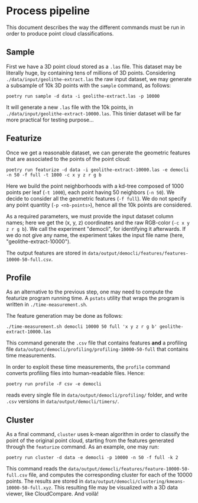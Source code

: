 # Process pipeline

This document describes the way the different commands must be run in order to
produce point cloud classifications.

## Sample

First we have a 3D point cloud stored as a `.las` file. This dataset may be
literally huge, by containing tens of millions of 3D points. Considering
`./data/input/geolithe-extract.las` the raw input dataset, we may generate a
subsample of 10k 3D points with the `sample` command, as follows:

```
poetry run sample -d data -i geolithe-extract.las -p 10000
```

It will generate a new `.las` file with the 10k points, in
`./data/input/geolithe-extract-10000.las`. This tinier dataset will be far more
practical for testing purpose...

## Featurize

Once we get a reasonable dataset, we can generate the geometric features that
are associated to the points of the point cloud:

```
poetry run featurize -d data -i geolithe-extract-10000.las -e democli -n 50 -f full -t 1000 -c x y z r g b
```

Here we build the point neighborhoods with a kd-tree composed of 1000 points
per leaf (`-t 1000`), each point having 50 neighbors (`-n 50`). We decide to
consider all the geometric features (`-f full`). We do not specify any point
quantity (`-p <nb-points>`), hence all the 10k points are considered.

As a required parameters, we must provide the input dataset column names; here
we get the (x, y, z) coordinates and the raw RGB-color (`-c x y z r g b`). We
call the experiment "democli", for identifying it afterwards. If we do not give
any name, the experiment takes the input file name (here,
"geolithe-extract-10000").

The output features are stored in
`data/output/democli/features/features-10000-50-full.csv`.

## Profile

As an alternative to the previous step, one may need to compute the featurize
program running time. A `pstats` utility that wraps the program is written in
`./time-measurement.sh`.

The feature generation may be done as follows:

```
./time-measurement.sh democli 10000 50 full 'x y z r g b' geolithe-extract-10000.las
```

This command generate the `.csv` file that contains features **and** a
profiling file `data/output/democli/profiling/profiling-10000-50-full` that
contains time measurements.

In order to exploit these time measurements, the `profile` command converts profiling files into human-readable files. Hence:

```
poetry run profile -F csv -e democli
```

reads every single file in `data/output/democli/profiling/` folder, and write `.csv` versions in `data/output/democli/timers/`.

## Cluster

As a final command, `cluster` uses k-mean algorithm in order to classify the
point of the original point cloud, starting from the features generated through
the `featurize` command. As an example, one may run:

```
poetry run cluster -d data -e democli -p 10000 -n 50 -f full -k 2
```

This command reads the `data/output/democli/features/feature-10000-50-full.csv`
file, and computes the corresponding cluster for each of the 10000 points. The
results are stored in
`data/output/democli/clustering/kmeans-10000-50-full.xyz`. This resulting file
may be visualized with a 3D data viewer, like CloudCompare. And voilà!

